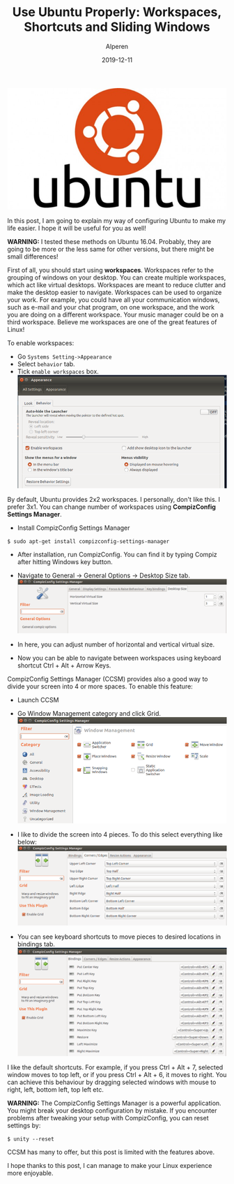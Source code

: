 ﻿---
layout: post
title:  "Use Ubuntu Properly: Workspaces, Shortcuts and Sliding Windows"
author: Alperen
date:   2019-12-11
image: /images/ubuntu-compiz/ubuntu-logo.jpg
categories: 
  - Software
---

![Ubuntu Logo](/images/ubuntu-compiz/ubuntu-logo.jpg)


In this post, I am going to explain my way of configuring Ubuntu to make my life easier. I hope it will be useful for you as well!

**WARNING:** I tested these methods on Ubuntu 16.04. Probably, they are going to be more or the less same for other versions, but there might be small differences!

First of all, you should start using **workspaces**. Workspaces refer to the grouping of windows on your desktop. You can create multiple workspaces, which act like virtual desktops. Workspaces are meant to reduce clutter and make the desktop easier to navigate. Workspaces can be used to organize your work. For example, you could have all your communication windows, such as e-mail and your chat program, on one workspace, and the work you are doing on a different workspace. Your music manager could be on a third workspace. Believe me workspaces are one of the great features of Linux!

To enable workspaces:
* Go ```Systems Setting->Appearance```
* Select ```behavior``` tab.
* Tick ```enable workspaces``` box.
![Enable workspaces](/images/ubuntu-compiz/1.png)

By default, Ubuntu provides 2x2 workspaces. I personally, don't like this. I prefer 3x1. You can change number of workspaces using **CompizConfig Settings Manager**.
* Install CompizConfig Settings Manager
```
$ sudo apt-get install compizconfig-settings-manager
```

* After installation, run CompizConfig. You can find it by typing Compiz after hitting Windows key button.
* Navigate to General -> General Options -> Desktop Size tab.
![](/images/ubuntu-compiz/4.png)

* In here, you can adjust number of horizontal and vertical virtual size.
* Now you can be able to navigate between workspaces using keyboard shortcut Ctrl + Alt + Arrow Keys.

CompizConfig Settings Manager (CCSM) provides also a good way to divide your screen into 4 or more spaces. To enable this feature:
* Launch CCSM
* Go Window Management category and click Grid.
![](/images/ubuntu-compiz/3.png)

* I like to divide the screen into 4 pieces. To do this select everything like below:
![](/images/ubuntu-compiz/2.png)

* You can see keyboard shortcuts to move pieces to desired locations in bindings tab.
 ![](/images/ubuntu-compiz/5.png)

I like the default shortcuts. For example, if you press Ctrl + Alt + 7, selected window moves to top left, or if you press Ctrl + Alt + 6, it moves to right. You can achieve this behaviour by dragging selected windows with mouse to right, left, bottom left, top left etc.

**WARNING:** The CompizConfig Settings Manager is a powerful application. You might break your desktop configuration by mistake. If you encounter problems after tweaking your setup with CompizConfig, you can reset settings by:
```
$ unity --reset
```

CCSM has many to offer, but this post is limited with the features above. 

I hope thanks to this post, I can manage to make your Linux experience more enjoyable.
 
<center> 
  <script type='text/javascript' src='https://storage.ko-fi.com/cdn/widget/Widget_2.js'></script><script type='text/javascript' style="text-align:center">kofiwidget2.init('Buy Me a Coffee', '#e08428', 'V7V3IDOGW');kofiwidget2.draw();</script> 
</center>
